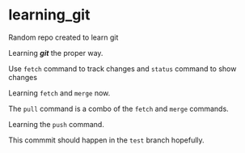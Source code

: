 # learning_git

Random repo created to learn git

Learning **_git_** the proper way.

Use `fetch` command to track changes and `status` command to show changes

Learning `fetch` and `merge` now.

The `pull` command is a combo of the `fetch` and `merge` commands.

Learning the `push` command.

This commmit should happen in the `test` branch hopefully.
